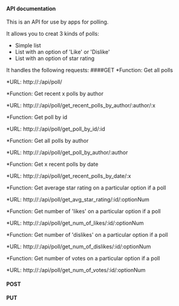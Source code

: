#### API documentation

This is an API for use by apps for polling.

It allows you to creat 3 kinds of polls:
* Simple list
* List with an option of 'Like' or 'Dislike'
* List with an option of star rating

It handles the following requests:
####GET
  *Function: Get all polls

  *URL: http://<server-address>:<port>/api/poll/

  *Function: Get recent x polls by author

  *URL: http://<server-address>:<port>/api/poll/get_recent_polls_by_author/:author/:x

  *Function: Get poll by id

  *URL: http://<server-address>:<port>/api/poll/get_poll_by_id/:id

  *Function: Get all polls by author

  *URL: http://<server-address>:<port>/api/poll/get_poll_by_author/:author

  *Function: Get x recent polls by date

  *URL: http://<server-address>:<port>/api/poll/get_recent_polls_by_date/:x

  *Function: Get average star rating on a particular option if a poll

  *URL: http://<server-address>:<port>/api/poll/get_avg_star_rating/:id/:optionNum
  
  *Function: Get number of 'likes' on a particular option if a poll

  *URL: http://<server-address>:<port>/api/poll/get_num_of_likes/:id/:optionNum
  
  *Function: Get number of 'dislikes' on a particular option if a poll

  *URL: http://<server-address>:<port>/api/poll/get_num_of_dislikes/:id/:optionNum
  
  *Function: Get number of votes on a particular option if a poll

  *URL: http://<server-address>:<port>/api/poll/get_num_of_votes/:id/:optionNum

#### POST
#### PUT